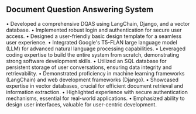 ## Document Question Answering System

• Developed a comprehensive DQAS using LangChain, Django, and a vector database.
• Implemented robust login and authentication for secure user access.
• Designed a user-friendly basic design template for a seamless user experience.
• Integrated Google's T5-FLAN large language model (LLM) for advanced natural language
processing capabilities.
• Leveraged coding expertise to build the entire system from scratch, demonstrating strong
software development skills.
• Utilized an SQL database for persistent storage of user conversations, ensuring data integrity
and retrievability.
• Demonstrated proficiency in machine learning frameworks (LangChain) and web
development frameworks (Django).
• Showcased expertise in vector databases, crucial for efficient document retrieval and
information extraction.
• Highlighted experience with secure authentication mechanisms, essential for real-world
applications.
• Emphasized ability to design user interfaces, valuable for user-centric development.
